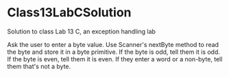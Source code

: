 # Class13LabCSolution
Solution to class Lab 13 C, an exception handling lab

Ask the user to enter a byte value.  Use Scanner's nextByte method to read the byte and store it in a byte primitive. If the byte is odd, tell them it is odd.  If the byte is even, tell them it is even. If they enter a word or a non-byte, tell them that's not a byte.

